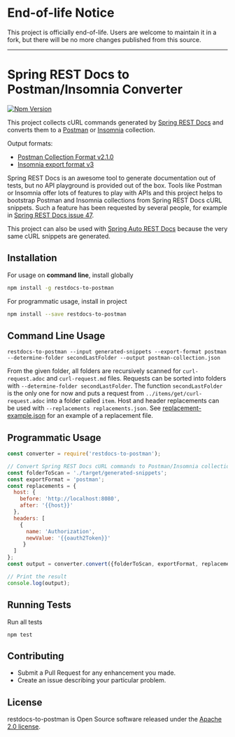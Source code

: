 # End-of-life Notice

This project is officially end-of-life. Users are welcome to maintain it in a
fork, but there will be no more changes published from this source.

---

# Spring REST Docs to Postman/Insomnia Converter
[![Npm Version](https://img.shields.io/npm/v/restdocs-to-postman.svg)](https://www.npmjs.com/package/restdocs-to-postman)

This project collects cURL commands generated by [Spring REST Docs](https://projects.spring.io/spring-restdocs/) and
converts them to a [Postman](https://www.getpostman.com/) or [Insomnia](https://insomnia.rest/) collection.

Output formats:
* [Postman Collection Format v2.1.0](https://schema.getpostman.com/json/collection/v2.1.0/docs/index.html)
* [Insomnia export format v3](https://support.insomnia.rest/article/52-importing-and-exporting-data)

Spring REST Docs is an awesome tool to generate documentation out of tests, but no API playground is provided out of the box.
Tools like Postman or Insomnia offer lots of features to play with APIs and
this project helps to bootstrap Postman and Insomnia collections from Spring REST Docs cURL snippets.
Such a feature has been requested by several people, for example in
[Spring REST Docs issue 47](https://github.com/spring-projects/spring-restdocs/issues/47).

This project can also be used with [Spring Auto REST Docs](https://github.com/ScaCap/spring-auto-restdocs) because the
very same cURL snippets are generated.

## Installation

For usage on **command line**, install globally

```bash
npm install -g restdocs-to-postman
```

For programmatic usage, install in project
 
```bash
npm install --save restdocs-to-postman
```

## Command Line Usage

```shell
restdocs-to-postman --input generated-snippets --export-format postman --determine-folder secondLastFolder --output postman-collection.json
```

From the given folder, all folders are recursively scanned for `curl-request.adoc` and `curl-request.md` files.
Requests can be sorted into folders with `--determine-folder secondLastFolder`.
The function `secondLastFolder` is the only one for now and puts a request from `../items/get/curl-request.adoc` into a folder called `item`.
Host and header replacements can be used with `--replacements replacements.json`.
See [replacement-example.json](https://github.com/fbenz/restdocs-to-postman/blob/master/replacements-example.json)
for an example of a replacement file.

## Programmatic Usage

```javascript
const converter = require('restdocs-to-postman');

// Convert Spring REST Docs cURL commands to Postman/Insomnia collections
const folderToScan = './target/generated-snippets';
const exportFormat = 'postman';
const replacements = {
  host: {
    before: 'http://localhost:8080',
    after: '{{host}}'
  },
  headers: [
    {
      name: 'Authorization',
      newValue: '{{oauth2Token}}'
     }
  ]
};
const output = converter.convert({folderToScan, exportFormat, replacements});

// Print the result
console.log(output);
```

## Running Tests

Run all tests

```shell
npm test
```

## Contributing

- Submit a Pull Request for any enhancement you made.
- Create an issue describing your particular problem.

## License

restdocs-to-postman is Open Source software released under the
[Apache 2.0 license](http://www.apache.org/licenses/LICENSE-2.0.html).
